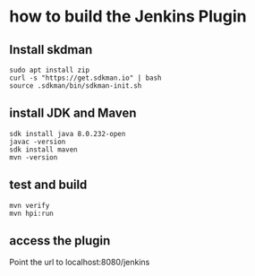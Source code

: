 # how to build the Jenkins Plugin
 
## Install skdman
```
sudo apt install zip
curl -s "https://get.sdkman.io" | bash
source .sdkman/bin/sdkman-init.sh 
```

## install JDK and Maven
```
sdk install java 8.0.232-open
javac -version
sdk install maven
mvn -version
```

## test and build
```
mvn verify
mvn hpi:run
```

## access the plugin
Point the url to localhost:8080/jenkins
